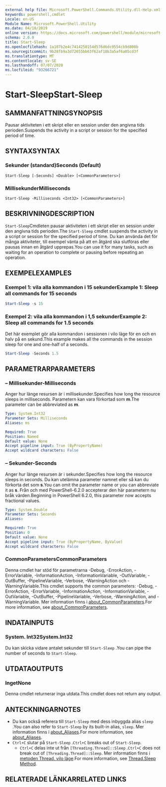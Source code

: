 ```yaml
---
external help file: Microsoft.PowerShell.Commands.Utility.dll-Help.xml
keywords: powershell,cmdlet
Locale: en-US
Module Name: Microsoft.PowerShell.Utility
ms.date: 04/10/2019
online version: https://docs.microsoft.com/powershell/module/microsoft.powershell.utility/start-sleep?view=powershell-6&WT.mc_id=ps-gethelp
schema: 2.0.0
title: Start-Sleep
ms.openlocfilehash: 1a107b2e4c7414250154d576d6dc9554cb9d800b
ms.sourcegitcommit: 9b28fb9a3d72655bb63f62af18b3a5af6a05cd3f
ms.translationtype: MT
ms.contentlocale: sv-SE
ms.lasthandoff: 07/07/2020
ms.locfileid: "93266721"
---
```

# <span data-ttu-id="38a15-103">Start-Sleep</span><span class="sxs-lookup"><span data-stu-id="38a15-103">Start-Sleep</span></span>

## <span data-ttu-id="38a15-104">SAMMANFATTNING</span><span class="sxs-lookup"><span data-stu-id="38a15-104">SYNOPSIS</span></span>
<span data-ttu-id="38a15-105">Pausar aktiviteten i ett skript eller en session under den angivna tids perioden.</span><span class="sxs-lookup"><span data-stu-id="38a15-105">Suspends the activity in a script or session for the specified period of time.</span></span>

## <span data-ttu-id="38a15-106">SYNTAX</span><span class="sxs-lookup"><span data-stu-id="38a15-106">SYNTAX</span></span>

### <span data-ttu-id="38a15-107">Sekunder (standard)</span><span class="sxs-lookup"><span data-stu-id="38a15-107">Seconds (Default)</span></span>

```
Start-Sleep [-Seconds] <Double> [<CommonParameters>]
```

### <span data-ttu-id="38a15-108">Millisekunder</span><span class="sxs-lookup"><span data-stu-id="38a15-108">Milliseconds</span></span>

```
Start-Sleep -Milliseconds <Int32> [<CommonParameters>]
```

## <span data-ttu-id="38a15-109">BESKRIVNING</span><span class="sxs-lookup"><span data-stu-id="38a15-109">DESCRIPTION</span></span>

<span data-ttu-id="38a15-110">`Start-Sleep`Cmdleten pausar aktiviteten i ett skript eller en session under den angivna tids perioden.</span><span class="sxs-lookup"><span data-stu-id="38a15-110">The `Start-Sleep` cmdlet suspends the activity in a script or session for the specified period of time.</span></span> <span data-ttu-id="38a15-111">Du kan använda det för många aktiviteter, till exempel vänta på att en åtgärd ska slutföras eller pausas innan en åtgärd upprepas.</span><span class="sxs-lookup"><span data-stu-id="38a15-111">You can use it for many tasks, such as waiting for an operation to complete or pausing before repeating an operation.</span></span>

## <span data-ttu-id="38a15-112">EXEMPEL</span><span class="sxs-lookup"><span data-stu-id="38a15-112">EXAMPLES</span></span>

### <span data-ttu-id="38a15-113">Exempel 1: vila alla kommandon i 15 sekunder</span><span class="sxs-lookup"><span data-stu-id="38a15-113">Example 1: Sleep all commands for 15 seconds</span></span>

```powershell
Start-Sleep -s 15
```

### <span data-ttu-id="38a15-114">Exempel 2: vila alla kommandon i 1,5 sekunder</span><span class="sxs-lookup"><span data-stu-id="38a15-114">Example 2: Sleep all commands for 1.5 seconds</span></span>

<span data-ttu-id="38a15-115">Det här exemplet gör alla kommandon i sessionen i vilo läge för en och en halv på en sekund.</span><span class="sxs-lookup"><span data-stu-id="38a15-115">This example makes all the commands in the session sleep for one and one-half of a seconds.</span></span>

```powershell
Start-Sleep -Seconds 1.5
```

## <span data-ttu-id="38a15-116">PARAMETRAR</span><span class="sxs-lookup"><span data-stu-id="38a15-116">PARAMETERS</span></span>

### <span data-ttu-id="38a15-117">– Millisekunder</span><span class="sxs-lookup"><span data-stu-id="38a15-117">-Milliseconds</span></span>

<span data-ttu-id="38a15-118">Anger hur länge resursen är i millisekunder.</span><span class="sxs-lookup"><span data-stu-id="38a15-118">Specifies how long the resource sleeps in milliseconds.</span></span> <span data-ttu-id="38a15-119">Parametern kan vara förkortad som **m**.</span><span class="sxs-lookup"><span data-stu-id="38a15-119">The parameter can be abbreviated as **m**.</span></span>

```yaml
Type: System.Int32
Parameter Sets: Milliseconds
Aliases: ms

Required: True
Position: Named
Default value: None
Accept pipeline input: True (ByPropertyName)
Accept wildcard characters: False
```

### <span data-ttu-id="38a15-120">– Sekunder</span><span class="sxs-lookup"><span data-stu-id="38a15-120">-Seconds</span></span>

<span data-ttu-id="38a15-121">Anger hur länge resursen är i sekunder.</span><span class="sxs-lookup"><span data-stu-id="38a15-121">Specifies how long the resource sleeps in seconds.</span></span> <span data-ttu-id="38a15-122">Du kan utelämna parameter namnet eller så kan du förkorta det som **s**.</span><span class="sxs-lookup"><span data-stu-id="38a15-122">You can omit the parameter name or you can abbreviate it as **s**.</span></span> <span data-ttu-id="38a15-123">Från och med PowerShell-6.2.0 accepterar den här parametern nu bråk värden.</span><span class="sxs-lookup"><span data-stu-id="38a15-123">Beginning in PowerShell 6.2.0, this parameter now accepts fractional values.</span></span>

```yaml
Type: System.Double
Parameter Sets: Seconds
Aliases:

Required: True
Position: 0
Default value: None
Accept pipeline input: True (ByPropertyName, ByValue)
Accept wildcard characters: False
```

### <span data-ttu-id="38a15-124">CommonParameters</span><span class="sxs-lookup"><span data-stu-id="38a15-124">CommonParameters</span></span>

<span data-ttu-id="38a15-125">Denna cmdlet har stöd för parametrarna -Debug, -ErrorAction, -ErrorVariable, -InformationAction, -InformationVariable, -OutVariable, -OutBuffer, -PipelineVariable, -Verbose, -WarningAction och -WarningVariable.</span><span class="sxs-lookup"><span data-stu-id="38a15-125">This cmdlet supports the common parameters: -Debug, -ErrorAction, -ErrorVariable, -InformationAction, -InformationVariable, -OutVariable, -OutBuffer, -PipelineVariable, -Verbose, -WarningAction, and -WarningVariable.</span></span> <span data-ttu-id="38a15-126">Mer information finns i [about_CommonParameters](../Microsoft.PowerShell.Core/About/about_CommonParameters.md).</span><span class="sxs-lookup"><span data-stu-id="38a15-126">For more information, see [about_CommonParameters](../Microsoft.PowerShell.Core/About/about_CommonParameters.md).</span></span>

## <span data-ttu-id="38a15-127">INDATA</span><span class="sxs-lookup"><span data-stu-id="38a15-127">INPUTS</span></span>

### <span data-ttu-id="38a15-128">System. Int32</span><span class="sxs-lookup"><span data-stu-id="38a15-128">System.Int32</span></span>

<span data-ttu-id="38a15-129">Du kan skicka vidare antalet sekunder till `Start-Sleep` .</span><span class="sxs-lookup"><span data-stu-id="38a15-129">You can pipe the number of seconds to `Start-Sleep`.</span></span>

## <span data-ttu-id="38a15-130">UTDATA</span><span class="sxs-lookup"><span data-stu-id="38a15-130">OUTPUTS</span></span>

### <span data-ttu-id="38a15-131">Inget</span><span class="sxs-lookup"><span data-stu-id="38a15-131">None</span></span>

<span data-ttu-id="38a15-132">Denna cmdlet returnerar inga utdata.</span><span class="sxs-lookup"><span data-stu-id="38a15-132">This cmdlet does not return any output.</span></span>

## <span data-ttu-id="38a15-133">ANTECKNINGAR</span><span class="sxs-lookup"><span data-stu-id="38a15-133">NOTES</span></span>

- <span data-ttu-id="38a15-134">Du kan också referera till `Start-Sleep` med dess inbyggda alias `sleep` .</span><span class="sxs-lookup"><span data-stu-id="38a15-134">You can also refer to `Start-Sleep` by its built-in alias, `sleep`.</span></span> <span data-ttu-id="38a15-135">Mer information finns i [about_Aliases](../Microsoft.PowerShell.Core/About/about_Aliases.md).</span><span class="sxs-lookup"><span data-stu-id="38a15-135">For more information, see [about_Aliases](../Microsoft.PowerShell.Core/About/about_Aliases.md).</span></span>
- <span data-ttu-id="38a15-136">`Ctrl+C` slutar på `Start-Sleep` .</span><span class="sxs-lookup"><span data-stu-id="38a15-136">`Ctrl+C` breaks out of `Start-Sleep`.</span></span>
  - <span data-ttu-id="38a15-137">`Ctrl+C` delas inte ut från `[Threading.Thread]::Sleep` .</span><span class="sxs-lookup"><span data-stu-id="38a15-137">`Ctrl+C` does not break out of `[Threading.Thread]::Sleep`.</span></span> <span data-ttu-id="38a15-138">Mer information finns i [metoden Thread. vilo läge](/dotnet/api/system.threading.thread.sleep).</span><span class="sxs-lookup"><span data-stu-id="38a15-138">For more information, see [Thread.Sleep Method](/dotnet/api/system.threading.thread.sleep).</span></span>

## <span data-ttu-id="38a15-139">RELATERADE LÄNKAR</span><span class="sxs-lookup"><span data-stu-id="38a15-139">RELATED LINKS</span></span>
